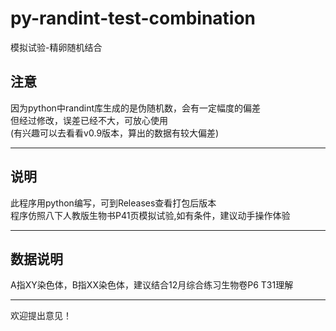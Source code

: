 # py-randint-test-combination

模拟试验-精卵随机结合

## 注意

因为python中randint库生成的是伪随机数，会有一定幅度的偏差<br>但经过修改，误差已经不大，可放心使用<br>(有兴趣可以去看看v0.9版本，算出的数据有较大偏差)

___

## 说明

此程序用python编写，可到Releases查看打包后版本<br>程序仿照八下人教版生物书P41页模拟试验,如有条件，建议动手操作体验<br>

___

## 数据说明

A指XY染色体，B指XX染色体，建议结合12月综合练习生物卷P6 T31理解<br>

***
欢迎提出意见！

